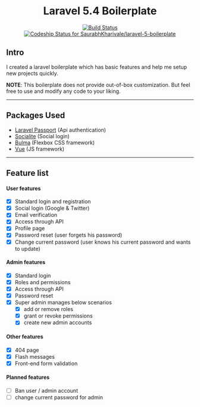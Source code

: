 <h1 align="center">Laravel 5.4 Boilerplate</h1>

<p align="center">
<a href="https://travis-ci.org/SaurabhKharivale/laravel-5-boilerplate"><img src="https://travis-ci.org/SaurabhKharivale/laravel-5-boilerplate.svg?branch=master" alt="Build Status"></a>
<a href="https://app.codeship.com/projects/223692"><img src="https://app.codeship.com/projects/bef785f0-29a7-0135-4157-32050796008e/status?branch=master" alt="Codeship Status for SaurabhKharivale/laravel-5-boilerplate"></a>
</p>

## Intro

I created a laravel boilerplate which has basic features and help me setup new projects quickly.

**NOTE**: This boilerplate does not provide out-of-box customization. But feel free to use and modify any code to your liking.

---

## Packages Used
- [Laravel Passport](https://laravel.com/docs/5.4/passport) (Api authentication)
- [Socialite](https://github.com/laravel/socialite) (Social login)
- [Bulma](http://bulma.io) (Flexbox CSS framework)
- [Vue](https://vuejs.org) (JS framework)

---

## Feature list

#### User features
- [x] Standard login and registration
- [x] Social login (Google & Twitter)
- [x] Email verification
- [x] Access through API
- [x] Profile page
- [x] Password reset (user forgets his password)
- [x] Change current password (user knows his current password and wants to update)

#### Admin features
- [x] Standard login
- [x] Roles and permissions
- [x] Access through API
- [x] Password reset
- [x] Super admin manages below scenarios
  - [x] add or remove roles
  - [x] grant or revoke permissions
  - [x] create new admin accounts

#### Other features
- [x] 404 page
- [x] Flash messages
- [x] Front-end form validation

#### Planned features
- [ ] Ban user / admin account
- [ ] change current password for admin
